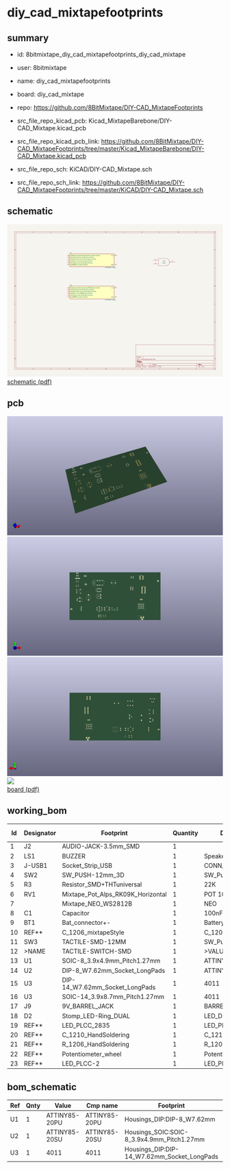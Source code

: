 # diy_cad_mixtapefootprints
 
## summary 
* id: 8bitmixtape_diy_cad_mixtapefootprints_diy_cad_mixtape
* user: 8bitmixtape
* name: diy_cad_mixtapefootprints
* board: diy_cad_mixtape
* repo: https://github.com/8BitMixtape/DIY-CAD_MixtapeFootprints
* src_file_repo_kicad_pcb: Kicad_MixtapeBarebone/DIY-CAD_Mixtape.kicad_pcb
* src_file_repo_kicad_pcb_link: https://github.com/8BitMixtape/DIY-CAD_MixtapeFootprints/tree/master/Kicad_MixtapeBarebone/DIY-CAD_Mixtape.kicad_pcb


* src_file_repo_sch: KiCAD/DIY-CAD_Mixtape.sch
* src_file_repo_sch_link: https://github.com/8BitMixtape/DIY-CAD_MixtapeFootprints/tree/master/KiCAD/DIY-CAD_Mixtape.sch

## schematic  
![](working_schematic_600.png)  
[schematic (pdf)](working_schematic.pdf)  

## pcb  
![](working_3d_600.png) 
![](working_3d_front_600.png)  
![](working_3d_back_600.png)  
![](working_600.png)  
[board (pdf)](working.pdf)  

## working_bom
| Id | Designator | Footprint | Quantity | Designation | Supplier and ref |  | None | 
| --- | --- | --- | --- | --- | --- | --- | --- | 
| 1 | J2 | AUDIO-JACK-3.5mm_SMD | 1 |  |  |  | [''] | 
| 2 | LS1 | BUZZER | 1 | Speaker |  |  | [''] | 
| 3 | J-USB1 | Socket_Strip_USB | 1 | CONN_01X05 |  |  | [''] | 
| 4 | SW2 | SW_PUSH-12mm_3D | 1 | SW_Push |  |  | [''] | 
| 5 | R3 | Resistor_SMD+THTuniversal | 1 | 22K |  |  | [''] | 
| 6 | RV1 | Mixtape_Pot_Alps_RK09K_Horizontal | 1 | POT 10K lin |  |  | [''] | 
| 7 |  | Mixtape_NEO_WS2812B | 1 | NEO |  |  | [''] | 
| 8 | C1 | Capacitor | 1 | 100nF |  |  | [''] | 
| 9 | BT1 | Bat_connector+- | 1 | Battery_Cell |  |  | [''] | 
| 10 | REF** | C_1206_mixtapeStyle | 1 | C_1206_HandSoldering |  |  | [''] | 
| 11 | SW3 | TACTILE-SMD-12MM | 1 | SW_Push |  |  | [''] | 
| 12 | >NAME | TACTILE-SWITCH-SMD | 1 | >VALUE |  |  | [''] | 
| 13 | U1 | SOIC-8_3.9x4.9mm_Pitch1.27mm | 1 | ATTINY85-20PU |  |  | [''] | 
| 14 | U2 | DIP-8_W7.62mm_Socket_LongPads | 1 | ATTINY85-20SU |  |  | [''] | 
| 15 | U3 | DIP-14_W7.62mm_Socket_LongPads | 1 | 4011 |  |  | [''] | 
| 16 | U3 | SOIC-14_3.9x8.7mm_Pitch1.27mm | 1 | 4011 |  |  | [''] | 
| 17 | J9 | 9V_BARREL_JACK | 1 | BARREL_JACK |  |  | [''] | 
| 18 | D2 | Stomp_LED-Ring_DUAL | 1 | LED_Dual_AAC |  |  | [''] | 
| 19 | REF** | LED_PLCC_2835 | 1 | LED_PLCC_2835 |  |  | [''] | 
| 20 | REF** | C_1210_HandSoldering | 1 | C_1210_HandSoldering |  |  | [''] | 
| 21 | REF** | R_1206_HandSoldering | 1 | R_1206_HandSoldering |  |  | [''] | 
| 22 | REF** | Potentiometer_wheel | 1 | Potentiometer_wheel |  |  | [''] | 
| 23 | REF** | LED_PLCC-2 | 1 | LED_PLCC-2 |  |  | [''] | 


## bom_schematic
| Ref | Qnty | Value | Cmp name | Footprint | Description | Vendor | DNP | 
| --- | --- | --- | --- | --- | --- | --- | --- | 
| U1 | 1 | ATTINY85-20PU | ATTINY85-20PU | Housings_DIP:DIP-8_W7.62mm |  |  |  | 
| U2 | 1 | ATTINY85-20SU | ATTINY85-20SU | Housings_SOIC:SOIC-8_3.9x4.9mm_Pitch1.27mm |  |  |  | 
| U3 | 1 | 4011 | 4011 | Housings_DIP:DIP-14_W7.62mm_Socket_LongPads |  |  |  | 


